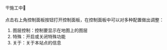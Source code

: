 🪧施工中🚧

点击右上角控制面板按钮打开控制面板，在控制面板中可以对多种配置做出调整：

1. 图层控制：控制要显示在地图上的图层
2. 特殊：开启或关闭特殊功能
3. 关于：关于本站点的信息
    